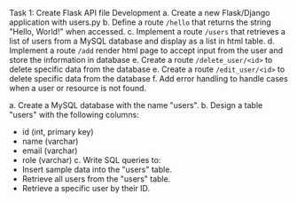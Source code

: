 Task 1: Create  Flask API file Development
a. Create a new Flask/Django application with users.py
b. Define a route `/hello` that returns the string "Hello, World!" when accessed.
c. Implement a route `/users` that retrieves a list of users from a MySQL database and display as a
list in html table.
d. Implement a route `/add` render html page to accept input from the user and store the
information in database
e. Create a route `/delete_user/<id>` to delete specific data from the database
e. Create a route `/edit_user/<id>` to delete specific data from the database
f. Add error handling to handle cases when a user or resource is not found.


a. Create a MySQL database with the name "users".
b. Design a table "users" with the following columns:
- id (int, primary key)
- name (varchar)
- email (varchar)
- role (varchar)
c. Write SQL queries to:
- Insert sample data into the "users" table.
- Retrieve all users from the "users" table.
- Retrieve a specific user by their ID.
